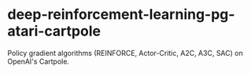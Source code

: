 # deep-reinforcement-learning-pg-atari-cartpole
Policy gradient algorithms (REINFORCE, Actor-Critic, A2C, A3C, SAC) on  OpenAI's Cartpole.
